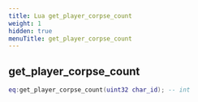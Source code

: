 ```yaml
---
title: Lua get_player_corpse_count
weight: 1
hidden: true
menuTitle: get_player_corpse_count
---
```

## get_player_corpse_count
```lua
eq:get_player_corpse_count(uint32 char_id); -- int
```